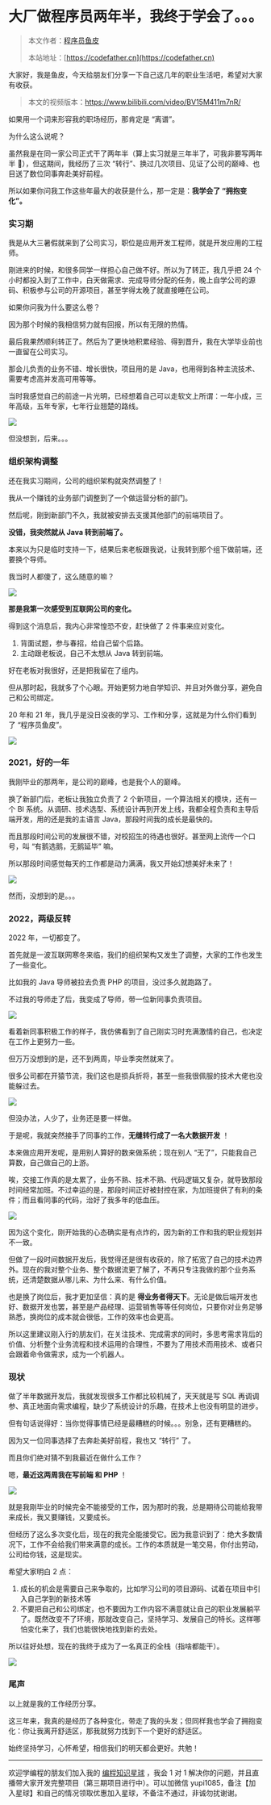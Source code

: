 # 大厂做程序员两年半，我终于学会了。。。

> 本文作者：[程序员鱼皮](https://yuyuanweb.feishu.cn/wiki/Abldw5WkjidySxkKxU2cQdAtnah)
>
> 本站地址：[https://codefather.cn](https://codefather.cn)

大家好，我是鱼皮，今天给朋友们分享一下自己这几年的职业生活吧，希望对大家有收获。

> 本文的视频版本：https://www.bilibili.com/video/BV15M411m7nR/

如果用一个词来形容我的职场经历，那肯定是 “离谱”。

为什么这么说呢？

虽然我是在同一家公司正式干了两年半（算上实习就是三年半了，可我非要写两年半 🐔），但这期间，我经历了三次 “转行”、换过几次项目、见证了公司的巅峰、也目送了数位同事奔赴美好前程。

所以如果你问我工作这些年最大的收获是什么，那一定是：**我学会了 “拥抱变化”。**

### 实习期

我是从大三暑假就来到了公司实习，职位是应用开发工程师，就是开发应用的工程师。

刚进来的时候，和很多同学一样担心自己做不好。所以为了转正，我几乎把 24 个小时都投入到了工作中，白天做需求、完成导师分配的任务，晚上自学公司的源码、积极参与公司的开源项目，甚至学得太晚了就直接睡在公司。

如果你问我为什么要这么卷？

因为那个时候的我相信努力就有回报，所以有无限的热情。

最后我果然顺利转正了。然后为了更快地积累经验、得到晋升，我在大学毕业前也一直留在公司实习。

那会儿负责的业务不错、增长很快，项目用的是 Java，也用得到各种主流技术、需要考虑高并发高可用等等。

当时我感觉自己的前途一片光明，已经想着自己可以走软文上所谓：一年小成，三年高级，五年专家，七年行业翘楚的路线。

![](https://pic.yupi.icu/5563/202311031057774.jpeg)

但没想到，后来。。。

### 组织架构调整

还在我实习期间，公司的组织架构就突然调整了！

我从一个赚钱的业务部门调整到了一个做运营分析的部门。

然后呢，刚到新部门不久，我就被安排去支援其他部门的前端项目了。

**没错，我突然就从 Java 转到前端了。**

本来以为只是临时支持一下，结果后来老板跟我说，让我转到那个组下做前端，还要换个导师。

我当时人都傻了，这么随意的嘛？

![](https://pic.yupi.icu/5563/202311031057578.jpeg)

**那是我第一次感受到互联网公司的变化。**

得到这个消息后，我内心非常惶恐不安，赶快做了 2 件事来应对变化。

1. 背面试题，参与春招，给自己留个后路。
2. 主动跟老板说，自己不太想从 Java 转到前端。

好在老板对我很好，还是把我留在了组内。

但从那时起，我就多了个心眼。开始更努力地自学知识、并且对外做分享，避免自己和公司绑定。

20 年和 21 年，我几乎是没日没夜的学习、工作和分享，这就是为什么你们看到了 “程序员鱼皮”。

![](https://pic.yupi.icu/5563/202311031057775.png)

### 2021，好的一年

我刚毕业的那两年，是公司的巅峰，也是我个人的巅峰。

换了新部门后，老板让我独立负责了 2 个新项目，一个算法相关的模块，还有一个 BI 系统。从调研、技术选型、系统设计再到开发上线，我都全程负责和主导后端开发，用的还是我的主语言 Java，那段时间我的成长是最快的。

而且那段时间公司的发展很不错，对校招生的待遇也很好。甚至网上流传一个口号，叫 “有鹅选鹅，无鹅延毕” 嘛。

所以那段时间感觉每天的工作都是动力满满，我又开始幻想美好未来了！

![](https://pic.yupi.icu/5563/202311031057608.jpeg)

然而，没想到的是。。。

### 2022，两级反转

2022 年，一切都变了。

首先就是一波互联网寒冬来临，我们的组织架构又发生了调整，大家的工作也发生了一些变化。

比如我的 Java 导师被拉去负责 PHP 的项目，没过多久就跑路了。

不过我的导师走了后，我变成了导师，带一位新同事负责项目。

![](https://pic.yupi.icu/5563/202311031057656.png)

看着新同事积极工作的样子，我仿佛看到了自己刚实习时充满激情的自己，也决定在工作上更努力一些。

但万万没想到的是，还不到两周，毕业季突然就来了。

很多公司都在开猿节流，我们这也是损兵折将，甚至一些我很佩服的技术大佬也没能躲过去。

![](https://pic.yupi.icu/5563/202311031057589.jpeg)

但没办法，人少了，业务还是要一样做。

于是呢，我就突然接手了同事的工作，**无缝转行成了一名大数据开发** ！

本来做应用开发呢，是用别人算好的数来做系统；现在别人 “无了”，只能我自己算数，自己做自己的上游。

唉，交接工作真的是太累了，业务不熟、技术不熟、代码逻辑又复杂，就导致那段时间经常加班。不过幸运的是，那段时间正好被封控在家，为加班提供了有利的条件；而且看同事的代码，治好了我多年的低血压。

![](https://pic.yupi.icu/5563/202311031057364.jpeg)

因为这个变化，刚开始我的心态确实是有点炸的，因为新的工作和我的职业规划并不一致。

但做了一段时间数据开发后，我觉得还是很有收获的，除了拓宽了自己的技术边界外。现在的我对整个业务、整个数据流更了解了，不再只专注我做的那个业务系统，还清楚数据从哪儿来、为什么来、有什么价值。

也是换了岗位后，我才更加坚信：真的是 **得业务者得天下**。无论是做后端开发也好、数据开发也罢，甚至是产品经理、运营销售等等任何岗位，只要你对业务足够熟悉，换岗位的成本就会很低，工作的效率也会更高。

所以这里建议刚入行的朋友们，在关注技术、完成需求的同时，多思考需求背后的价值、分析整个业务流程和技术运用的合理性，不要为了用技术而用技术、或者只会跟着命令做需求，成为一个机器人。

### 现状

做了半年数据开发后，我就发现很多工作都比较机械了，天天就是写 SQL 再调调参、真正地面向需求编程，缺少了系统设计的乐趣，在技术上也没有明显的进步。

但有句话说得好：当你觉得事情已经是最糟糕的时候。。。别急，还有更糟糕的。

因为又一位同事选择了去奔赴美好前程，我也又 “转行” 了。

而且你们绝对猜不到我最近在做什么工作？

嗯，**最近这两周我在写前端 和 PHP** ！

![](https://pic.yupi.icu/5563/202311031057351.png)

就是我刚毕业的时候完全不能接受的工作，因为那时的我，总是期待公司能给我带来成长，我又要赚钱，又要成长。

但经历了这么多次变化后，现在的我完全能接受它。因为我意识到了：绝大多数情况下，工作不会给我们带来满意的成长。工作的本质就是一笔交易，你付出劳动，公司给你钱，这是现实。

希望大家明白 2 点：

1. 成长的机会是需要自己来争取的，比如学习公司的项目源码、试着在项目中引入自己学到的新技术等
2. 不要把自己和公司绑定，也不要因为工作内容不满意就让自己的职业发展躺平了。既然改变不了环境，那就改变自己，坚持学习、发展自己的特长。这样哪怕变化来了，我们也能很快地找到新的去处。

所以往好处想，现在的我终于成为了一名真正的全栈（指啥都能干）。

![](https://pic.yupi.icu/5563/202311031057430.jpeg)

### 尾声

以上就是我的工作经历分享。

这三年来，我真的是经历了各种变化，带走了我的头发；但同样我也学会了拥抱变化：你让我离开舒适区，那我就努力找到下一个更好的舒适区。

始终坚持学习，心怀希望，相信我们的明天都会更好。共勉！



------



欢迎学编程的朋友们加入我的 [编程知识星球](https://mp.weixin.qq.com/s?__biz=MzI1NDczNTAwMA==&mid=2247524980&idx=2&sn=9ddcdb6c52aa096ed4c5ad0ced946a7d&chksm=e9c28583deb50c95f3c2665713a8bbc372c68332b3bfb846cf4b23af3f1cc07164832a291335&token=689599617&lang=zh_CN&scene=21#wechat_redirect) ，我会 1 对 1 解决你的问题，并且直播带大家开发完整项目（第三期项目进行中）。可以加微信 yupi1085，备注【加入星球】和自己的情况领取优惠加入星球，不备注不通过，非诚勿扰谢谢。